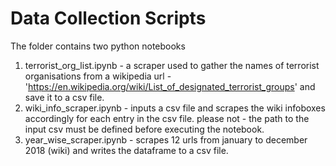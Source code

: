 # Data Collection Scripts

The folder contains two python notebooks
1. terrorist_org_list.ipynb - a scraper used to gather the names of terrorist organisations from a wikipedia url - 'https://en.wikipedia.org/wiki/List_of_designated_terrorist_groups' and save it to a csv file.
2. wiki_info_scraper.ipynb - inputs a csv file and scrapes the wiki infoboxes accordingly for each entry in the csv file. please not - the path to the input csv must be defined before executing the notebook.
3. year_wise_scraper.ipynb - scrapes 12 urls from january to december 2018 (wiki) and writes the dataframe to a csv file.